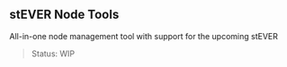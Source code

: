 ## stEVER Node Tools

All-in-one node management tool with support for the upcoming stEVER

> Status: WIP
